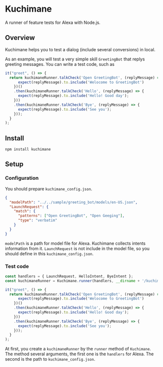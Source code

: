 # Kuchimane

A runner of feature tests for Alexa with Node.js.

## Overview
Kuchimane helps you to test a dialog (include several conversions) in local.

As an example, you will test a very simple skill `GreetingBot` that replys greeting messages.
You can write a test code, such as

```js
it("greet", () => {
  return kuchimaneRunner.talkCheck('Open GreetingBot', (replyMessage) => {
      expect(replyMessage).to.include('Welocome to GreetingBot')
    })()
    .then(kuchimaneRunner.talkCheck('Hello', (replyMessage) => {
      expect(replyMessage).to.include('Hello! Good day');
    }))
    .then(kuchimaneRunner.talkCheck('Bye', (replyMessage) => {
      expect(replyMessage).to.include('See you');
    }));
  }
);
```

## Install

```
npm install kuchimane
```

## Setup
### Configuration
You should prepare `kuchimane_config.json`.
```json
{
  "modelPath": "../../sample/greeting_bot/models/en-US.json",
  "LaunchRequest": {
    "match": {
      "patterns": ["Open GreetingBot", "Open Geeging"],
      "type": "verbatim"
    }
  }
}

```

`modelPath` is a path for model file for Alexa.
Kuchimane collects intents information from it.
`LaunchRequest` is not include in the model file, so you should define in this `kuchimane_config.json`.

### Test code

```js
const handlers = { LaunchRequest, HelloIntent, ByeIntent };
const kuchimaneRunner = Kuchimane.runner(handlers, __dirname + '/kuchimane_config.json');

it("greet", () => {
  return kuchimaneRunner.talkCheck('Open GreetingBot', (replyMessage) => {
      expect(replyMessage).to.include('Welocome to GreetingBot')
    })()
    .then(kuchimaneRunner.talkCheck('Hello', (replyMessage) => {
      expect(replyMessage).to.include('Hello! Good day');
    }))
    .then(kuchimaneRunner.talkCheck('Bye', (replyMessage) => {
      expect(replyMessage).to.include('See you');
    }));
  }
);
```

At first, you create a `kuchimaneRunner` by the `runner` method of `Kuchimane`.
The method several arguments, the first one is the `handlers` for Alexa.
The second is the path to `kuchimane_config.json`.
